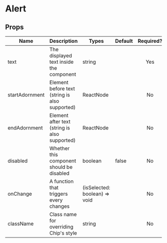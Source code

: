 # Alert

## Props

| Name      | Description                                                                         | Types                         | Default   | Required? |
|-----------|-------------------------------------------------------------------------------------|-------------------------------|-----------|:---------:|
| text      | The displayed text inside the component                                             | string                        |           |    Yes    |
| startAdornment    | Element before text (string is also supported)                                      | ReactNode                     |           |     No    |
| endAdornment    | Element after text (string is also supported)                                       | ReactNode                     |           |     No    |
| disabled  | Whether this component should be disabled                                           | boolean                       | false     |     No    |
| onChange  | A function that triggers every changes                                              | (isSelected: boolean) => void |           |    No    |
| className | Class name for overriding Chip's style                                              | string                        |           |     No    |
